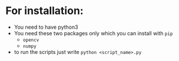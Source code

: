 # For installation:

- You need to have python3
- You need these two packages only which you can install with `pip`
  - `opencv`
  - `numpy`
- to run the scripts just write `python <script_name>.py`
